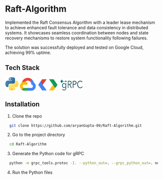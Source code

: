 # Raft-Algorithm

Implemented the Raft Consensus Algorithm with a leader lease mechanism to achieve enhanced fault tolerance and data consistency in distributed systems. It showcases seamless coordination between nodes and state recovery mechanisms to restore system functionality following failures.

The solution was successfully deployed and tested on Google Cloud, achieving 99% uptime.


## Tech Stack

<a href="https://www.python.org/" target="_blank" rel="noreferrer"><img src="https://github.com/aryanGupta-09/GitHub-Profile-Icons/blob/main/Languages/Python.svg" width="45" height="45" alt="Python" /></a>
<a href="https://cloud.google.com/" target="_blank" rel="noreferrer"><img src="https://github.com/aryanGupta-09/GitHub-Profile-Icons/blob/main/Distributed%20Systems%20and%20Cloud/GoogleCloud.png" height="42" alt="Google Cloud" /></a>&nbsp;
<a href="https://protobuf.dev/" target="_blank" rel="noreferrer"><img src="https://github.com/aryanGupta-09/GitHub-Profile-Icons/blob/main/Distributed%20Systems%20and%20Cloud/Protobuf.png" width="64" height="38" alt="Protobuf" /></a>&nbsp;
<a href="https://grpc.io/" target="_blank" rel="noreferrer"><img src="https://github.com/aryanGupta-09/GitHub-Profile-Icons/blob/main/Distributed%20Systems%20and%20Cloud/gRPC.png" width="75" height="38" alt="gRPC" /></a>

## Installation

1. Clone the repo
```bash
  git clone https://github.com/aryanGupta-09/Raft-Algorithm.git
```

2. Go to the project directory
```bash
  cd Raft-Algorithm
```

3. Generate the Python code for gRPC
```bash
  python -m grpc_tools.protoc -I. --python_out=. --grpc_python_out=. node.proto
```

4. Run the Python files
